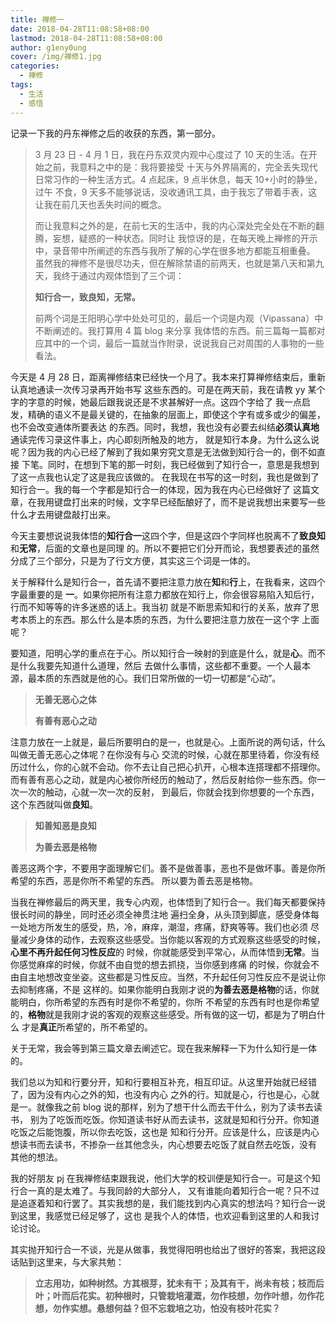```yaml
---
title: 禅修一
date: 2018-04-28T11:08:58+08:00
lastmod: 2018-04-28T11:08:58+08:00
author: g1eny0ung
cover: /img/禅修1.jpg
categories:
  - 禅修
tags:
  - 生活
  - 感悟
---
```


记录一下我的丹东禅修之后的收获的东西，第一部分。

<!--more-->

> 3 月 23 日 - 4 月 1 日，我在丹东双灵内观中心度过了 10 天的生活。在开始之前，我意料之中的是：我将要接受
> 十天与外界隔离的，完全丢失现代日常习作的一种生活方式。4 点起床，9 点半休息，每天 10+小时的静坐，过午
> 不食，9 天多不能够说话，没收通讯工具，由于我忘了带着手表，这让我在前几天也丢失时间的概念。
>
> 而让我意料之外的是，在前七天的生活中，我的内心深处完全处在不断的翻腾，妄想，疑惑的一种状态。同时让
> 我惊讶的是，在每天晚上禅修的开示中，录音带中所阐述的东西与我所了解的心学在很多地方都能互相重叠。
> 虽然我的禅修不是很尽功夫，但在解除禁语的前两天，也就是第八天和第九天，我终于通过内观体悟到了三个词：
>
> **知行合一，致良知，无常。**
>
> 前两个词是王阳明心学中处处可见的，最后一个词是内观（Vipassana）中不断阐述的。我打算用 4 篇 blog 来分享
> 我体悟的东西。前三篇每一篇都对应其中的一个词，最后一篇就当作附录，说说我自己对周围的人事物的一些看法。

今天是 4 月 28 日，距离禅修结束已经快一个月了。我本来打算禅修结束后，重新认真地通读一次传习录再开始书写
这些东西的。可是在两天前，我在请教 yy 某个字的字意的时候，她最后跟我说还是不求甚解好一点。这四个字给了
我一点启发，精确的语义不是最关键的，在抽象的层面上，即使这个字有或多或少的偏差，也不会改变通体所要表达
的东西。同时，我想，我也没有必要去纠结**必须认真地**通读完传习录这件事上，内心即刻所触及的地方，
就是知行本身。为什么这么说呢？因为我的内心已经了解到了我如果穷究文意是无法做到知行合一的，倒不如直接
下笔。同时，在想到下笔的那一时刻，我已经做到了知行合一，意思是我想到了这一点我也认定了这是我应该做的。
在我现在书写的这一时刻，我也是做到了知行合一。我的每一个字都是知行合一的体现，因为我在内心已经做好了
这篇文章，在我用键盘打出来的时候，文字早已经酝酿好了，而不是说我想出来要写一些什么才去用键盘敲打出来。

今天主要想说说我体悟的**知行合一**这四个字，但是这四个字同样也脱离不了**致良知**和**无常**，后面的文章也是同理
的。所以不要把它们分开而论，我想要表述的虽然分成了三个部分，只是为了行文方便，其实这三个词是一体的。

关于解释什么是知行合一，首先请不要把注意力放在**知**和**行**上，在我看来，这四个字最重要的是
**一**。如果你把所有注意力都放在知行上，你会很容易陷入知后行，行而不知等等的许多迷惑的话上。我当初
就是不断思索知和行的关系，放弃了思考本质上的东西。那么什么是本质的东西，为什么要把注意力放在一这个字
上面呢？

要知道，阳明心学的重点在于心。所以知行合一映射的到底是什么，就是**心**。而不是什么我要先知道什么道理，然后
去做什么事情，这些都不重要。一个人最本源，最本质的东西就是他的心。我们日常所做的一切一切都是“心动”。

> **无善无恶心之体**
>
> **有善有恶心之动**

注意力放在一上就是，最后所要明白的是一，也就是心。上面所说的两句话，什么叫做无善无恶心之体呢？在你没有与心
交流的时候，心就在那里待着，你没有经历过什么，你的心就不会动。你不去让自己把心扒开，心根本连搭理都不搭理你。
而有善有恶心之动，就是内心被你所经历的触动了，然后反射给你一些东西。你一次一次的触动，心就一次一次的反射，
到最后，你就会找到你想要的一个东西，这个东西就叫做**良知**。

> **知善知恶是良知**
>
> **为善去恶是格物**

善恶这两个字，不要用字面理解它们。善不是做善事，恶也不是做坏事。善是你所希望的东西，恶是你所不希望的东西。
所以要为善去恶是格物。

当我在禅修最后的两天里，我专心内观，也体悟到了知行合一。我们每天都要保持很长时间的静坐，同时还必须全神贯注地
遍扫全身，从头顶到脚底，感受身体每一处地方所发生的感受，热，冷，麻痒，潮湿，疼痛，舒爽等等。我们也必须
尽量减少身体的动作，去观察这些感受。当你能以客观的方式观察这些感受的时候，**心里不再升起任何习性反应**的
时候，你就能感受到平常心，从而体悟到**无常**。当你感觉麻痒的时候，你就不由自觉的想去抓挠，当你感到疼痛
的时候，你就会不由自主地想改变坐姿。这些都是习性反应。当然，不升起任何习性反应不是说让你去抑制疼痛，不是
这样的。如果你能明白我刚才说的**为善去恶是格物**的话，你就能明白，你所希望的东西有时是你不希望的，你所
不希望的东西有时也是你希望的，**格物**就是我刚才说的客观的观察这些感受。所有做的这一切，都是为了明白什么
才是**真正**所希望的，所不希望的。

关于无常，我会等到第三篇文章去阐述它。现在我来解释一下为什么知行是一体的。

我们总以为知和行要分开，知和行要相互补充，相互印证。从这里开始就已经错了，因为没有内心之外的知，也没有内心
之外的行。知就是心，行也是心，心就是一。就像我之前 blog 说的那样，别为了想干什么而去干什么，别为了读书去读书，
别为了吃饭而吃饭。你知道读书好从而去读书，这就是知和行分开。你知道吃饭之后能饱腹，所以你去吃饭，这也是
知和行分开。应该是什么，应该是内心想读书而去读书，不掺杂一丝其他念头，内心想要去吃饭了就自然去吃饭，没有
其他的想法。

我的好朋友 pj 在我禅修结束跟我说，他们大学的校训便是知行合一。可是这个知行合一真的是太难了。与我同龄的大部分人，
又有谁能向着知行合一呢？只不过是追逐着知和行罢了。其实我想的是，我们能找到内心真实的想法吗？知行合一说到这里，我感觉已经足够了，这也
是我个人的体悟，也欢迎看到这里的人和我讨论讨论。

其实抛开知行合一不谈，光是从做事，我觉得阳明也给出了很好的答案，我把这段话贴到这里来，与大家共勉：

> **立志用功，如种树然。方其根芽，犹未有干；及其有干，尚未有枝；枝而后叶；叶而后花实。初种根时，只管栽培灌溉，勿作枝想，勿作叶想，勿作花想，勿作实想。悬想何益？但不忘栽培之功，怕没有枝叶花实？**

